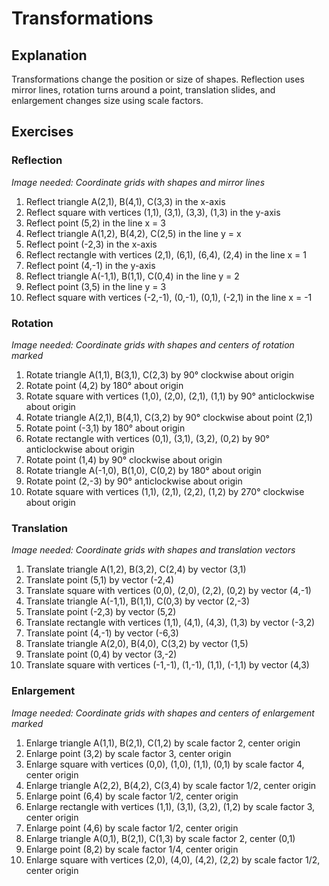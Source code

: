 # Transformations

## Explanation
Transformations change the position or size of shapes. Reflection uses mirror lines, rotation turns around a point, translation slides, and enlargement changes size using scale factors.

## Exercises

### Reflection
*Image needed: Coordinate grids with shapes and mirror lines*
1. Reflect triangle A(2,1), B(4,1), C(3,3) in the x-axis
2. Reflect square with vertices (1,1), (3,1), (3,3), (1,3) in the y-axis
3. Reflect point (5,2) in the line x = 3
4. Reflect triangle A(1,2), B(4,2), C(2,5) in the line y = x
5. Reflect point (-2,3) in the x-axis
6. Reflect rectangle with vertices (2,1), (6,1), (6,4), (2,4) in the line x = 1
7. Reflect point (4,-1) in the y-axis
8. Reflect triangle A(-1,1), B(1,1), C(0,4) in the line y = 2
9. Reflect point (3,5) in the line y = 3
10. Reflect square with vertices (-2,-1), (0,-1), (0,1), (-2,1) in the line x = -1

### Rotation
*Image needed: Coordinate grids with shapes and centers of rotation marked*
1. Rotate triangle A(1,1), B(3,1), C(2,3) by 90° clockwise about origin
2. Rotate point (4,2) by 180° about origin
3. Rotate square with vertices (1,0), (2,0), (2,1), (1,1) by 90° anticlockwise about origin
4. Rotate triangle A(2,1), B(4,1), C(3,2) by 90° clockwise about point (2,1)
5. Rotate point (-3,1) by 180° about origin
6. Rotate rectangle with vertices (0,1), (3,1), (3,2), (0,2) by 90° anticlockwise about origin
7. Rotate point (1,4) by 90° clockwise about origin
8. Rotate triangle A(-1,0), B(1,0), C(0,2) by 180° about origin
9. Rotate point (2,-3) by 90° anticlockwise about origin
10. Rotate square with vertices (1,1), (2,1), (2,2), (1,2) by 270° clockwise about origin

### Translation
*Image needed: Coordinate grids with shapes and translation vectors*
1. Translate triangle A(1,2), B(3,2), C(2,4) by vector (3,1)
2. Translate point (5,1) by vector (-2,4)
3. Translate square with vertices (0,0), (2,0), (2,2), (0,2) by vector (4,-1)
4. Translate triangle A(-1,1), B(1,1), C(0,3) by vector (2,-3)
5. Translate point (-2,3) by vector (5,2)
6. Translate rectangle with vertices (1,1), (4,1), (4,3), (1,3) by vector (-3,2)
7. Translate point (4,-1) by vector (-6,3)
8. Translate triangle A(2,0), B(4,0), C(3,2) by vector (1,5)
9. Translate point (0,4) by vector (3,-2)
10. Translate square with vertices (-1,-1), (1,-1), (1,1), (-1,1) by vector (4,3)

### Enlargement
*Image needed: Coordinate grids with shapes and centers of enlargement marked*
1. Enlarge triangle A(1,1), B(2,1), C(1,2) by scale factor 2, center origin
2. Enlarge point (3,2) by scale factor 3, center origin
3. Enlarge square with vertices (0,0), (1,0), (1,1), (0,1) by scale factor 4, center origin
4. Enlarge triangle A(2,2), B(4,2), C(3,4) by scale factor 1/2, center origin
5. Enlarge point (6,4) by scale factor 1/2, center origin
6. Enlarge rectangle with vertices (1,1), (3,1), (3,2), (1,2) by scale factor 3, center origin
7. Enlarge point (4,6) by scale factor 1/2, center origin
8. Enlarge triangle A(0,1), B(2,1), C(1,3) by scale factor 2, center (0,1)
9. Enlarge point (8,2) by scale factor 1/4, center origin
10. Enlarge square with vertices (2,0), (4,0), (4,2), (2,2) by scale factor 1/2, center origin
